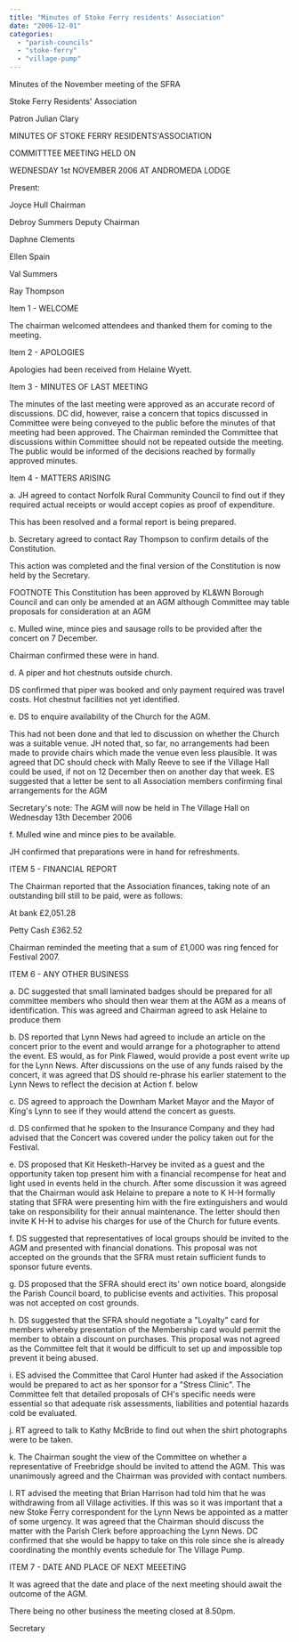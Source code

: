 ```yaml
---
title: "Minutes of Stoke Ferry residents' Association"
date: "2006-12-01"
categories: 
  - "parish-councils"
  - "stoke-ferry"
  - "village-pump"
---
```


Minutes of the November meeting of the SFRA

Stoke Ferry Residents' Association

Patron Julian Clary

MINUTES OF STOKE FERRY RESIDENTS'ASSOCIATION

COMMITTTEE MEETING HELD ON

WEDNESDAY 1st NOVEMBER 2006 AT ANDROMEDA LODGE

Present:

Joyce Hull Chairman

Debroy Summers Deputy Chairman

Daphne Clements

Ellen Spain

Val Summers

Ray Thompson

Item 1 - WELCOME

The chairman welcomed attendees and thanked them for coming to the meeting.

Item 2 - APOLOGIES

Apologies had been received from Helaine Wyett.

Item 3 - MINUTES OF LAST MEETING

The minutes of the last meeting were approved as an accurate record of discussions. DC did, however, raise a concern that topics discussed in Committee were being conveyed to the public before the minutes of that meeting had been approved. The Chairman reminded the Committee that discussions within Committee should not be repeated outside the meeting. The public would be informed of the decisions reached by formally approved minutes.

Item 4 - MATTERS ARISING

a. JH agreed to contact Norfolk Rural Community Council to find out if they required actual receipts or would accept copies as proof of expenditure.

This has been resolved and a formal report is being prepared.

b. Secretary agreed to contact Ray Thompson to confirm details of the Constitution.

This action was completed and the final version of the Constitution is now held by the Secretary.

FOOTNOTE This Constitution has been approved by KL&WN Borough Council and can only be amended at an AGM although Committee may table proposals for consideration at an AGM

c. Mulled wine, mince pies and sausage rolls to be provided after the concert on 7 December.

Chairman confirmed these were in hand.

d. A piper and hot chestnuts outside church.

DS confirmed that piper was booked and only payment required was travel costs. Hot chestnut facilities not yet identified.

e. DS to enquire availability of the Church for the AGM.

This had not been done and that led to discussion on whether the Church was a suitable venue. JH noted that, so far, no arrangements had been made to provide chairs which made the venue even less plausible. It was agreed that DC should check with Mally Reeve to see if the Village Hall could be used, if not on 12 December then on another day that week. ES suggested that a letter be sent to all Association members confirming final arrangements for the AGM

Secretary's note: The AGM will now be held in The Village Hall on Wednesday 13th December 2006

f. Mulled wine and mince pies to be available.

JH confirmed that preparations were in hand for refreshments.

ITEM 5 - FINANCIAL REPORT

The Chairman reported that the Association finances, taking note of an outstanding bill still to be paid, were as follows:

At bank £2,051.28

Petty Cash £362.52

Chairman reminded the meeting that a sum of £1,000 was ring fenced for Festival 2007.

ITEM 6 - ANY OTHER BUSINESS

a. DC suggested that small laminated badges should be prepared for all committee members who should then wear them at the AGM as a means of identification. This was agreed and Chairman agreed to ask Helaine to produce them

b. DS reported that Lynn News had agreed to include an article on the concert prior to the event and would arrange for a photographer to attend the event. ES would, as for Pink Flawed, would provide a post event write up for the Lynn News. After discussions on the use of any funds raised by the concert, it was agreed that DS should re-phrase his earlier statement to the Lynn News to reflect the decision at Action f. below

c. DS agreed to approach the Downham Market Mayor and the Mayor of King's Lynn to see if they would attend the concert as guests.

d. DS confirmed that he spoken to the Insurance Company and they had advised that the Concert was covered under the policy taken out for the Festival.

e. DS proposed that Kit Hesketh-Harvey be invited as a guest and the opportunity taken top present him with a financial recompense for heat and light used in events held in the church. After some discussion it was agreed that the Chairman would ask Helaine to prepare a note to K H-H formally stating that SFRA were presenting him with the fire extinguishers and would take on responsibility for their annual maintenance. The letter should then invite K H-H to advise his charges for use of the Church for future events.

f. DS suggested that representatives of local groups should be invited to the AGM and presented with financial donations. This proposal was not accepted on the grounds that the SFRA must retain sufficient funds to sponsor future events.

g. DS proposed that the SFRA should erect its' own notice board, alongside the Parish Council board, to publicise events and activities. This proposal was not accepted on cost grounds.

h. DS suggested that the SFRA should negotiate a "Loyalty" card for members whereby presentation of the Membership card would permit the member to obtain a discount on purchases. This proposal was not agreed as the Committee felt that it would be difficult to set up and impossible top prevent it being abused.

i. ES advised the Committee that Carol Hunter had asked if the Association would be prepared to act as her sponsor for a "Stress Clinic". The Committee felt that detailed proposals of CH's specific needs were essential so that adequate risk assessments, liabilities and potential hazards cold be evaluated.

j. RT agreed to talk to Kathy McBride to find out when the shirt photographs were to be taken.

k. The Chairman sought the view of the Committee on whether a representative of Freebridge should be invited to attend the AGM. This was unanimously agreed and the Chairman was provided with contact numbers.

l. RT advised the meeting that Brian Harrison had told him that he was withdrawing from all Village activities. If this was so it was important that a new Stoke Ferry correspondent for the Lynn News be appointed as a matter of some urgency. It was agreed that the Chairman should discuss the matter with the Parish Clerk before approaching the Lynn News. DC confirmed that she would be happy to take on this role since she is already coordinating the monthly events schedule for The Village Pump.

ITEM 7 - DATE AND PLACE OF NEXT MEEETING

It was agreed that the date and place of the next meeting should await the outcome of the AGM.

There being no other business the meeting closed at 8.50pm.

Secretary
